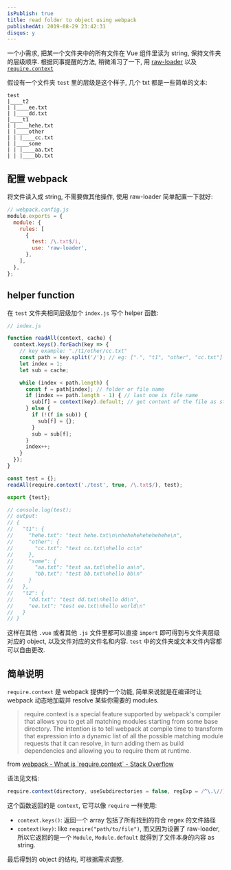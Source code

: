 ```yaml
---
isPublish: true
title: read folder to object using webpack
publishedAt: 2019-08-29 23:42:31
disqus: y
---
```



一个小需求, 把某一个文件夹中的所有文件在 Vue 组件里读为 string, 保持文件夹的层级顺序.
根据同事提醒的方法, 稍微淆习了一下, 用 [raw-loader](https://webpack.js.org/loaders/raw-loader/) 以及 [`require.context`](https://webpack.js.org/guides/dependency-management/#requirecontext)

假设有一个文件夹 `test` 里的层级是这个样子, 几个 txt 都是一些简单的文本:

```
test
|____t2
| |____ee.txt
| |____dd.txt
|____t1
| |____hehe.txt
| |____other
| | |____cc.txt
| |____some
| | |____aa.txt
| | |____bb.txt
```

## 配置 webpack

将文件读入成 string, 不需要做其他操作, 使用 raw-loader 简单配置一下就好:

```js
// webpack.config.js
module.exports = {
  module: {
    rules: [
      {
        test: /\.txt$/i,
        use: 'raw-loader',
      },
    ],
  },
};
```

## helper function

在 `test` 文件夹相同层级加个 `index.js` 写个 helper 函数:

```js
// index.js

function readAll(context, cache) {
  context.keys().forEach(key => {
    // key example: "./t1/other/cc.txt"
    const path = key.split('/'); // eg: [".", "t1", "other", "cc.txt"]
    let index = 1;
    let sub = cache;

    while (index < path.length) {
      const f = path[index]; // folder or file name
      if (index == path.length - 1) { // last one is file name
        sub[f] = context(key).default; // get content of the file as string
      } else {
        if (!(f in sub)) {
          sub[f] = {};
        }
        sub = sub[f];
      }
      index++;
    }
  });
}

const test = {};
readAll(require.context('./test', true, /\.txt$/), test);

export {test};

// console.log(test);
// output:
// {
//   "t1": {
//     "hehe.txt": "test hehe.txt\n\nhehehehehehehehe\n",
//     "other": {
//       "cc.txt": "test cc.txt\nhello cc\n"
//     },
//     "some": {
//       "aa.txt": "test aa.txt\nhello aa\n",
//       "bb.txt": "test bb.txt\nhello bb\n"
//     }
//   },
//   "t2": {
//     "dd.txt": "test dd.txt\nhello dd\n",
//     "ee.txt": "test ee.txt\nhello world\n"
//   }
// }
```

这样在其他 `.vue` 或者其他 `.js` 文件里都可以直接 `import` 即可得到与文件夹层级对应的 object, 以及文件对应的文件名和内容.
`test` 中的文件夹或文本文件内容都可以自由更改.

## 简单说明

`require.context` 是 webpack 提供的一个功能, 简单来说就是在编译时让 webpack 动态地加载并 resolve 某些你需要的 modules.

> require.context is a special feature supported by webpack's compiler that allows you to get all matching modules starting from some base directory. The intention is to tell webpack at compile time to transform that expression into a dynamic list of all the possible matching module requests that it can resolve, in turn adding them as build dependencies and allowing you to require them at runtime.

 from [webpack - What is \`require.context\` - Stack Overflow](https://stackoverflow.com/questions/54059179/what-is-require-context)

语法见文档:

```js
require.context(directory, useSubdirectories = false, regExp = /^\.\//);
```

这个函数返回的是 `context`, 它可以像 `require` 一样使用:
- `context.keys()`: 返回一个 array 包括了所有找到的符合 regex 的文件路径
- `context(key)`: like `require("path/to/file")`, 而又因为设置了 raw-loader, 所以它返回的是一个 `Module`, `Module.default` 就得到了文件本身的内容 as string.

最后得到的 object 的结构, 可根据需求调整.
